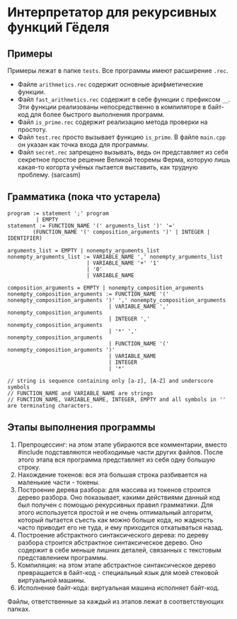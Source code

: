 # Интерпретатор для рекурсивных функций Гёделя

## Примеры
Примеры лежат в папке `tests`. Все программы имеют расширение `.rec`.
 - Файле `arithmetics.rec` содержит основные арифметические функции.
 - Файл `fast_arithmetics.rec` содержит в себе функции с префиксом `__`. Эти функции реализованы 
   непосредственно в компиляторе в байт-код для более быстрого выполнения программ.
 - Файл `is_prime.rec` содержит реализацию метода проверки на простоту.
 - Файл `test.rec` просто вызывает функцию `is_prime`. В файле `main.cpp` он указан как точка входа для программы.
 - Файл `secret.rec` запрещено вызывать, ведь он представляет из себя секретное простое решение Великой теоремы Ферма,
   которую лишь какая-то когорта учёных пытается выставить, как трудную проблему. (sarcasm)

## Грамматика (пока что устарела)
```
program := statement ';' program
         | EMPTY
statement := FUNCTION_NAME '(' arguments_list ')' '=' 
        (FUNCTION_NAME '(' composition_arguments ')' | INTEGER | IDENTIFIER)

arguments_list = EMPTY | nonempty_arguments_list
nonempty_arguments_list := VARIABLE_NAME ',' nonempty_arguments_list
                         | VARIABLE_NAME '+' '1'
                         | '0'
                         | VARIABLE_NAME
                
composition_arguments = EMPTY | nonempty_composition_arguments
nonempty_composition_arguments := FUNCTION_NAME '(' nonempty_composition_arguments ')' ',' nonempty_composition_arguments
                                | VARIABLE_NAME ',' nonempty_composition_arguments
                                | INTEGER ',' nonempty_composition_arguments
                                | '*' ',' nonempty_composition_arguments
                                | FUNCTION_NAME '(' nonempty_composition_arguments ')'
                                | VARIABLE_NAME
                                | INTEGER
                                | '*'
                       
// string is sequence containing only [a-z], [A-Z] and underscore symbols
// FUNCTION_NAME and VARIABLE_NAME are strings
// FUNCTION_NAME, VARIABLE_NAME, INTEGER, EMPTY and all symbols in '' are terminating characters.
```

## Этапы выполнения программы
1. Препроцессинг: на этом этапе убираются все комментарии, вместо #include подставляются необходимые части других файлов.
   После этого этапа вся программа представляет из себя одну большую строку.
2. Нахождение токенов: вся эта большая строка разбивается на маленькие части - токены.
3. Построение дерева разбора: для массива из токенов строится дерево разбора.
   Оно показывает, какими действиями данный код был получен с помощью рекурсивных правил грамматики.
   Для этого используется простой и не очень оптимальный алгоритм, который пытается съесть как можно больше кода,
   но жадность часто приводит его не туда, и ему приходится откатываться назад.
4. Построение абстрактного синтаксического дерева: по дереву разбора строится абстрактное синтаксическое дерево.
   Оно содержит в себе меньше лишних деталей, связанных с текстовым представлением программы.
5. Компиляция: на этом этапе абстрактное синтаксическое дерево превращается в байт-код - специальный язык для
   моей стековой виртуальной машины.
6. Исполнение байт-кода: виртуальная машина исполняет байт-код.

Файлы, ответственные за каждый из этапов лежат в соответствующих папках.